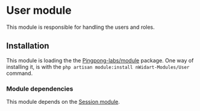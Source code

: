# User module

This module is responsible for handling the users and roles.


## Installation

This module is loading the the [Pingpong-labs/module](https://github.com/pingpong-labs/modules) package. One way of installing it, is with the `php artisan module:install nWidart-Modules/User` command.


### Module dependencies

This module depends on the [Session module](https://github.com/nWidart-Modules/Session).